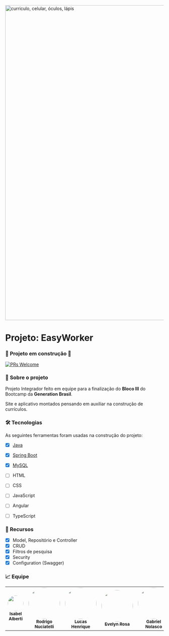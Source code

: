 
<img src="https://raw.githubusercontent.com/isabelalberti/ProjetoIntegrador_GenerationBrasil/develop/imagens/bannerEasyWorker.png" max-width="1000px" width="1000px" align="center" alt="curriculo, celular, óculos, lápis">

<h1><strong>Projeto: EasyWorker</h1></strong>

### 🚧 **Projeto em construção** 🚧
<a href="http://makeapullrequest.com">
    <img src="https://img.shields.io/badge/progresso-50%25-blue.svg" alt="PRs Welcome">
  </a>
<br>
    
### 💼 **Sobre o projeto**
    
<p align="left">Projeto Integrador feito em equipe para a finalização do <strong>Bloco III</strong> do Bootcamp da <strong>Generation Brasil</strong>.
<br>
</p>
<p align="left">Site e aplicativo montados pensando em auxiliar na construção de currículos.
<br>
</p>


### 🛠 Tecnologias

As seguintes ferramentas foram usadas na construção do projeto:

- [x] [Java](https://www.java.com/pt-BR/)
- [x] [Spring Boot](https://start.spring.io/)
- [x] [MySQL](https://www.mysql.com/)
- [ ] HTML
- [ ] CSS
- [ ] JavaScript
- [ ] Angular
- [ ] TypeScript


### 📌 **Recursos**

- [x] Model, Repositório e Controller
- [x] CRUD
- [x] Filtros de pesquisa
- [x] Security
- [x] Configuration (Swagger)

### 📈 **Equipe**
<table>
  <tr>
    <td align="center"><a href="https://www.linkedin.com/in/isabel-alberti/"><img style="border-radius: 50%;" src="https://avatars.githubusercontent.com/u/83669003?v=4" width="50px;" alt=""/><br /><sub><b>Isabel Alberti</b></sub></a><br /></td>
    <td align="center"><a href="https://www.linkedin.com/in/rodrigo-nuciatelli-baba-a64414217/"><img style="border-radius: 50%;" src="https://avatars.githubusercontent.com/u/90431649?v=4" width="100px;" alt=""/><br /><sub><b>Rodrigo Nuciatelli</b></sub></a><br /></td>
    <td align="center"><a href="https://www.linkedin.com/in/lucas-henrique-aba159228/"><img style="border-radius: 50%;" src="https://avatars.githubusercontent.com/u/95706847?v=4" width="100px;" alt=""/><br /><sub><b>Lucas Henrique</b></sub></a><br /></td>
    <td align="center"><a href="https://www.linkedin.com/in/evyrosa/"><img style="border-radius: 50%;" src="https://avatars.githubusercontent.com/u/95727382?v=4" width="100px;" alt=""/><br /><sub><b>Evelyn Rosa</b></sub></a><br /></td>
    <td align="center"><a href="https://www.linkedin.com/in/gabriel-luis-nolasco-10b18b22b/"><img style="border-radius: 50%;" src="https://avatars.githubusercontent.com/u/94998727?v=4" width="100px;" alt=""/><br /><sub><b>Gabriel Nolasco</b></sub></a><br /></td>
  </tr>
</table>

<br><br>
